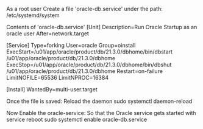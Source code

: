 As a root user
Create a file 'oracle-db.service' under the path: /etc/systemd/system

Contents of 'oracle-db.service'
[Unit]
Description=Run Oracle Startup as an oracle user
After=network.target

[Service]
Type=forking
User=oracle
Group=oinstall
ExecStart=/u01/app/oracle/product/db/21.3.0/dbhome/bin/dbstart /u01/app/oracle/product/db/21.3.0/dbhome
ExecStop=/u01/app/oracle/product/db/21.3.0/dbhome/bin/dbshut /u01/app/oracle/product/db/21.3.0/dbhome
Restart=on-failure
LimitNOFILE=65536
LimitNPROC=16384

[Install]
WantedBy=multi-user.target

Once the file is saved: Reload the daemon
sudo systemctl daemon-reload

Now Enable the oracle-service: So that the Oracle service gets started with service reboot
sudo systemctl enable oracle-db.service
